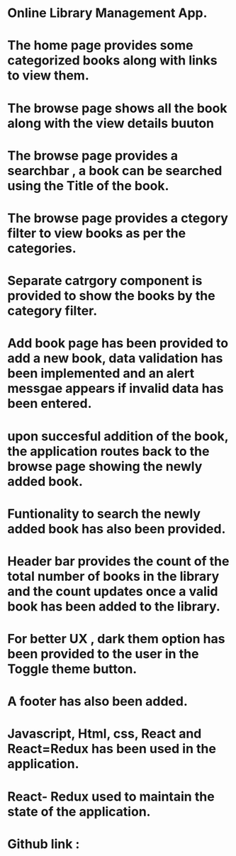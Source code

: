 # Online Library Management App.
# The home page provides some categorized books along with links to view them.
# The browse page shows all the book along with the view details buuton
# The browse page provides a searchbar , a book can be searched using the Title of the book.
# The browse page provides a ctegory filter to view books as per the categories.
# Separate catrgory component is provided to show the books by the category filter.
# Add book page has been provided to add a new book, data validation has been implemented and an alert messgae appears if invalid data has been entered.
# upon succesful addition of the book, the application routes back to the browse page showing the newly added book.
# Funtionality to search the newly added book has also been provided.
# Header bar provides the count of the total number of books in the library and the count updates once a valid book has been added to the library.
# For better UX , dark them option has been provided to the user in the Toggle theme button.
# A footer has also been added.
# Javascript, Html, css, React and React=Redux has been used in the application.
# React- Redux used to maintain the state of the application.
# Github link :